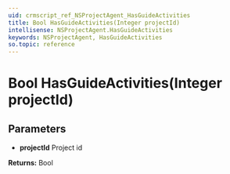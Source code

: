 ```yaml
---
uid: crmscript_ref_NSProjectAgent_HasGuideActivities
title: Bool HasGuideActivities(Integer projectId)
intellisense: NSProjectAgent.HasGuideActivities
keywords: NSProjectAgent, HasGuideActivities
so.topic: reference
---
```


# Bool HasGuideActivities(Integer projectId)

## Parameters

* **projectId** Project id

**Returns:** Bool
